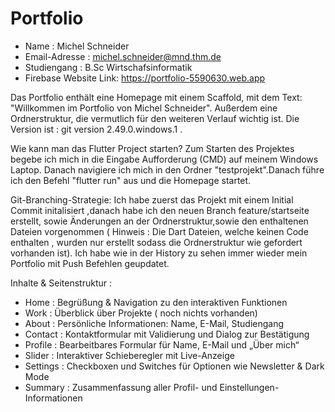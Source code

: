 # Portfolio
- Name : Michel Schneider
- Email-Adresse : michel.schneider@mnd.thm.de
- Studiengang : B.Sc Wirtschafsinformatik
- Firebase Website Link: https://portfolio-5590630.web.app

Das Portfolio enthält eine Homepage mit einem Scaffold, mit dem Text: "Willkommen im Portfolio von Michel Schneider". Außerdem eine Ordnerstruktur, die vermutlich für den weiteren Verlauf wichtig ist.  Die Version ist : git version 2.49.0.windows.1  . 

Wie kann man das Flutter Project starten?
Zum Starten des Projektes begebe ich mich in die Eingabe Aufforderung (CMD) auf meinem Windows Laptop. Danach navigiere ich mich in den Ordner "testprojekt".Danach führe ich den Befehl "flutter run" aus und die Homepage startet.

Git-Branching-Strategie: 
Ich habe zuerst das Projekt mit einem Initial Commit initalisiert ,danach habe ich den neuen Branch feature/startseite erstellt, sowie Änderungen an der Ordnerstruktur,sowie den enthaltenen Dateien vorgenommen ( Hinweis : Die Dart Dateien, welche keinen Code enthalten , wurden nur erstellt sodass die Ordnerstruktur wie gefordert vorhanden ist). Ich habe wie in der History zu sehen immer wieder mein Portfolio mit Push Befehlen geupdatet.


Inhalte & Seitenstruktur :
- Home : Begrüßung & Navigation zu den interaktiven Funktionen 
- Work : Überblick über Projekte ( noch nichts vorhanden)
- About : Persönliche Informationen: Name, E-Mail, Studiengang
- Contact : Kontaktformular mit Validierung und Dialog zur Bestätigung  
- Profile : Bearbeitbares Formular für Name, E-Mail und „Über mich“ 
- Slider : Interaktiver Schieberegler mit Live-Anzeige 
- Settings : Checkboxen und Switches für Optionen wie Newsletter & Dark Mode
- Summary : Zusammenfassung aller Profil- und Einstellungen-Informationen








